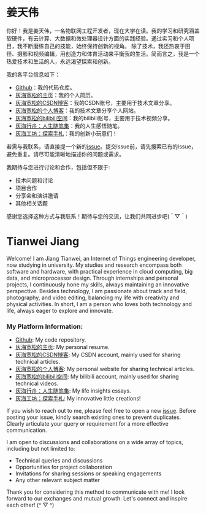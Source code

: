 # 姜天伟

你好！我是姜天伟，一名物联网工程开发者，现在大学在读。我的学习和研究涵盖软硬件，有云计算、大数据和微处理器设计方面的实践经验。通过实习和个人项目，我不断磨练自己的技能，始终保持创新的视角。
除了技术，我还热衷于田径、摄影和视频编辑，用创造力和体育活动来平衡我的生活。简而言之，我是一个热爱技术和生活的人，永远渴望探索和创新。

我的各平台信息如下：
- [Github](https://github.com/jingqing3948)：我的代码仓库。
- [灰海宽松的主页](https://twjiang.cn/)：我的个人简历。
- [灰海宽松的CSDN博客](https://blog.csdn.net/jtwqwq?spm=1000.2115.3001.5343)：我的CSDN账号，主要用于技术文章分享。
- [灰海宽松的个人博客](https://jingqing3948.github.io)：我的技术文章分享个人网站。
- [灰海宽松的bilibili空间](https://space.bilibili.com/1022992566/?spm_id_from=333.999.0.0)：我的bilibili账号，主要用于技术视频分享。
- [灰海行舟：人生随笔集](https://jiang-tian-weisorganization.gitbook.io/hui-hai-xing-zhou-ren-sheng-sui-bi-ji/)：我的人生感悟随笔。
- [灰海工坊：探索手札](https://jiang-tian-weisorganization.gitbook.io/hui-hai-gong-fang-tan-suo-shou-zha/)：我的创新小玩意们！

若需与我联系，请直接提一个新的[issue](https://github.com/Jingqing3948/Tianwei-Jiang/issues)。提交issue前，请先搜索已有的issue，避免重复。请尽可能清晰地描述你的问题或需求。

我期待与您进行讨论和合作，包括但不限于:

- 技术问题和讨论
- 项目合作
- 分享会和演讲邀请
- 其他相关话题

感谢您选择这种方式与我联系！期待与您的交流，让我们共同进步吧(＾▽＾)

# Tianwei Jiang

Welcome! I am Jiang Tianwei, an Internet of Things engineering developer, now studying in university. My studies and research encompass both software and hardware, with practical experience in cloud computing, big data, and microprocessor design. Through internships and personal projects, I continuously hone my skills, always maintaining an innovative perspective.
Besides technology, I am passionate about track and field, photography, and video editing, balancing my life with creativity and physical activities. In short, I am a person who loves both technology and life, always eager to explore and innovate.

### My Platform Information:
- [Github](https://github.com/jingqing3948): My code repository.
- [灰海宽松的主页](https://twjiang.cn/): My personal resume.
- [灰海宽松的CSDN博客](https://blog.csdn.net/jtwqwq?spm=1000.2115.3001.5343): My CSDN account, mainly used for sharing technical articles.
- [灰海宽松的个人博客](https://jingqing3948.github.io): My personal website for sharing technical articles.
- [灰海宽松的bilibili空间](https://space.bilibili.com/1022992566/?spm_id_from=333.999.0.0): My bilibili account, mainly used for sharing technical videos.
- [灰海行舟：人生随笔集](https://jiang-tian-weisorganization.gitbook.io/hui-hai-xing-zhou-ren-sheng-sui-bi-ji/): My life insights essays.
- [灰海工坊：探索手札](https://jiang-tian-weisorganization.gitbook.io/hui-hai-gong-fang-tan-suo-shou-zha/): My innovative little creations!

If you wish to reach out to me, please feel free to open a new [issue](https://github.com/Jingqing3948/Tianwei-Jiang/issues). Before posting your issue, kindly search existing ones to prevent duplicates. Clearly articulate your query or requirement for a more effective communication.

I am open to discussions and collaborations on a wide array of topics, including but not limited to:

- Technical queries and discussions
- Opportunities for project collaboration
- Invitations for sharing sessions or speaking engagements
- Any other relevant subject matter

Thank you for considering this method to communicate with me! I look forward to our exchanges and mutual growth. Let's connect and inspire each other! (^ ▽ ^)

